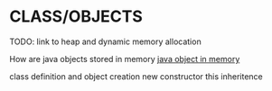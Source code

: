 # CLASS/OBJECTS

TODO: link to heap and dynamic memory allocation

How are java objects stored in memory
[java object in memory](https://www.geeksforgeeks.org/g-fact-46/)


class definition and object creation 
new
constructor
this
inheritence



